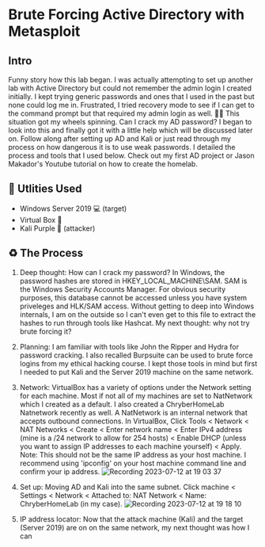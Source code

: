 <h1>Brute Forcing Active Directory with Metasploit</h1>

<h2>Intro</h2>
Funny story how this lab began. I was actually attempting to set up another lab with Active Directory but could not remember the admin login I created initially. I kept trying generic passwords and ones that I used in the past but none could log me in. Frustrated, I tried recovery mode to see if I can get to the command prompt but that required my admin login as well. 🤦‍♂️ This situation got my wheels spinning. Can I crack my AD password? I began to look into this and finally got it with a little help which will be discussed later on. Follow along after setting up AD and Kali or just read through my process on how dangerous it is to use weak passwords. I detailed the process and tools that I used below. Check out my first AD project or Jason Makador's Youtube tutorial on how to create the homelab.

<h2>🔩 Utlities Used</h2>

- Windows Server 2019 💻 (target)
- Virtual Box 🧰
- Kali Purple 🐉 (attacker)

<h2>♻️ The Process</h2>

1. Deep thought: How can I crack my password? In Windows, the password hashes are stored in HKEY_LOCAL_MACHINE\SAM. SAM is the Windows Security Accounts Manager. For obvious security purposes, this database cannot be accessed unless you have system priveleges and HLK/SAM access. Without getting to deep into Windows internals, I am on the outside so I can't even get to this file to extract the hashes to run through tools like Hashcat. My next thought: why not try brute forcing it?

2. Planning: I am familiar with tools like John the Ripper and Hydra for password cracking. I also recalled Burpsuite can be used to brute force logins from my ethical hacking course. I kept those tools in mind but first I needed to put Kali and the Server 2019 machine on the same network.

3. Network: VirtualBox has a variety of options under the Network setting for each machine. Most if not all of my machines are set to NatNetwork which I created as a default. I also created a ChryberHomeLab Natnetwork recently as well. A NatNetwork is an internal network that accepts outbound connections. In VirtualBox, Click Tools < Network < NAT Networks < Create < Enter network name < Enter IPv4 address (mine is a /24 network to allow for 254 hosts) < Enable DHCP (unless you want to assign IP addresses to each machine yourself) < Apply. Note: This should not be the same IP address as your host machine. I recommend using 'ipconfig' on your host machine command line and confirm your ip address.
![Recording 2023-07-12 at 19 03 37](https://github.com/chryber/Brute-Forcing-Active-Directory-with-Metasploit/assets/121698544/4d721f81-3ecb-40ab-829e-e51567b27c16)

4. Set up: Moving AD and Kali into the same subnet. Click machine < Settings < Network < Attached to: NAT Network < Name: ChryberHomeLab (in my case).
![Recording 2023-07-12 at 19 18 10](https://github.com/chryber/Brute-Forcing-Active-Directory-with-Metasploit/assets/121698544/2c60faa1-3403-491a-b02f-88a9bfcf892f)

5. IP address locator: Now that the attack machine (Kali) and the target (Server 2019) are on on the same network, my next thought was how I can 




